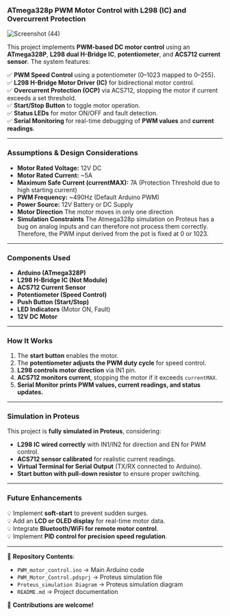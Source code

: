 ### **ATmega328p PWM Motor Control with L298 (IC) and Overcurrent Protection**  
![Screenshot (44)](https://github.com/user-attachments/assets/5e4a22b6-912f-4595-bd10-fbf9dad9db74)

This project implements **PWM-based DC motor control** using an **ATmega328P**, **L298 dual H-Bridge IC**, **potentiometer**, and **ACS712 current sensor**. The system features:  

✅ **PWM Speed Control** using a potentiometer (0–1023 mapped to 0–255).  
✅ **L298 H-Bridge Motor Driver (IC)** for bidirectional motor control.  
✅ **Overcurrent Protection (OCP)** via ACS712, stopping the motor if current exceeds a set threshold.  
✅ **Start/Stop Button** to toggle motor operation.  
✅ **Status LEDs** for motor ON/OFF and fault detection.  
✅ **Serial Monitoring** for real-time debugging of **PWM values** and **current readings**.  

---

### **Assumptions & Design Considerations**  
- **Motor Rated Voltage:** 12V DC  
- **Motor Rated Current:** ~5A  
- **Maximum Safe Current (currentMAX):** 7A (Protection Threshold due to high starting current)  
- **PWM Frequency:** ~490Hz (Default Arduino PWM)  
- **Power Source:** 12V Battery or DC Supply
-  **Motor Direction** The motor moves in only one direction
- **Simulation Constraints** The Atmega328p simulation on Proteus has a bug on analog inputs and can therefore not process them correctly. Therefore, the PWM input derived from the pot is fixed at 0 or 1023.

---

### **Components Used**  
- **Arduino (ATmega328P)**  
- **L298 H-Bridge IC (Not Module)**  
- **ACS712 Current Sensor**  
- **Potentiometer (Speed Control)**  
- **Push Button (Start/Stop)**  
- **LED Indicators** (Motor ON, Fault)  
- **12V DC Motor**  

---

### **How It Works**  
1. The **start button** enables the motor.  
2. The **potentiometer adjusts the PWM duty cycle** for speed control.  
3. **L298 controls motor direction** via IN1 pin. 
4. **ACS712 monitors current**, stopping the motor if it exceeds `currentMAX`.  
5. **Serial Monitor prints PWM values, current readings, and status updates.**  

---

### **Simulation in Proteus**  
This project is **fully simulated in Proteus**, considering:  
- **L298 IC wired correctly** with IN1/IN2 for direction and EN for PWM control.  
- **ACS712 sensor calibrated** for realistic current readings.  
- **Virtual Terminal for Serial Output** (TX/RX connected to Arduino).  
- **Start button with pull-down resistor** to ensure proper switching.  

---

### **Future Enhancements**  
💡 Implement **soft-start** to prevent sudden surges.  
💡 Add an **LCD or OLED display** for real-time motor data.  
💡 Integrate **Bluetooth/WiFi for remote motor control**.  
💡 Implement **PID control for precision speed regulation**.  

---

📂 **Repository Contents**:  
- `PWM_motor_control.ino` → Main Arduino code  
- `PWM_Motor_Control.pdsprj` → Proteus simulation file
- `Proteus_simulation Diagram` → Proteus simulation diagram 
- `README.md` → Project documentation  

🚀 **Contributions are welcome!**
